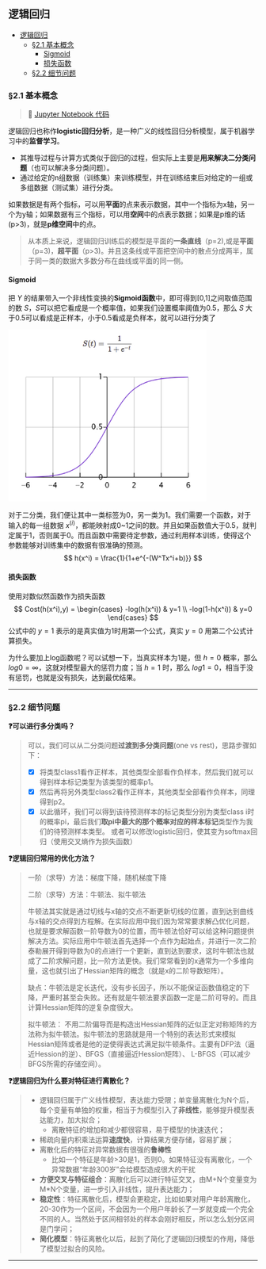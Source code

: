 ## 逻辑回归

- [逻辑回归](#逻辑回归)
  - [§2.1 基本概念](#21-基本概念)
    - [Sigmoid](#sigmoid)
    - [损失函数](#损失函数)
  - [§2.2 细节问题](#22-细节问题)


### §2.1 基本概念

> :memo: [Jupyter Notebook 代码](https://github.com/oraccc/NLP-Basic/blob/master/code/Machine%20Learning%20%26%20Deep%20Learning/2-logistic-regression.ipynb)

逻辑回归也称作**logistic回归分析**，是一种广义的线性回归分析模型，属于机器学习中的**监督学习**。

- 其推导过程与计算方式类似于回归的过程，但实际上主要是**用来解决二分类问题**（也可以解决多分类问题）。
- 通过给定的n组数据（训练集）来训练模型，并在训练结束后对给定的一组或多组数据（测试集）进行分类。
  

如果数据是有两个指标，可以用**平面**的点来表示数据，其中一个指标为x轴，另一个为y轴；如果数据有三个指标，可以用**空间**中的点表示数据；如果是p维的话(p>3)，就是**p维空间**中的点。

> 从本质上来说，逻辑回归训练后的模型是平面的**一条直线**（p=2),或是**平面**（p=3)，**超平面**（p>3)。并且这条线或平面把空间中的散点分成两半，属于同一类的数据大多数分布在曲线或平面的同一侧。



#### Sigmoid

把 $Y$ 的结果带入一个非线性变换的**Sigmoid函数**中，即可得到[0,1]之间取值范围的数 $S$，$S$可以把它看成是一个概率值，如果我们设置概率阈值为0.5，那么 $S$ 大于0.5可以看成是正样本，小于0.5看成是负样本，就可以进行分类了

<img src="https://raw.githubusercontent.com/oraccc/NLP-Basic/master/img/logistics-regression/sigmoid.jpg" width="400" />

对于二分类，我们便让其中一类标签为0，另一类为1。我们需要一个函数，对于输入的每一组数据 $x^{(i)}$，都能映射成0~1之间的数。并且如果函数值大于0.5，就判定属于1，否则属于0。而且函数中需要待定参数，通过利用样本训练，使得这个参数能够对训练集中的数据有很准确的预测。
$$
h(x^i) = \frac{1}{1+e^{-(W^Tx^i+b)}}
$$

#### 损失函数

使用对数似然函数作为损失函数
$$
Cost(h(x^i),y) = \begin{cases}
-log(h(x^i)) & y=1 \\
-log(1-h(x^i)) & y=0
\end{cases}
$$
公式中的 $y=1$ 表示的是真实值为1时用第一个公式，真实 $y=0$ 用第二个公式计算损失。

为什么要加上log函数呢？可以试想一下，当真实样本为1是，但 $h=0$ 概率，那么 $log0=∞$，这就对模型最大的惩罚力度；当 $h=1$ 时，那么 $log1=0$，相当于没有惩罚，也就是没有损失，达到最优结果。

---



### §2.2 细节问题

**:question:可以进行多分类吗？**

> 可以，我们可以从二分类问题**过渡到多分类问题**(one vs rest)，思路步骤如下：
> - [x] 将类型class1看作正样本，其他类型全部看作负样本，然后我们就可以得到样本标记类型为该类型的概率p1。
> - [x] 然后再将另外类型class2看作正样本，其他类型全部看作负样本，同理得到p2。
> - [x] 以此循环，我们可以得到该待预测样本的标记类型分别为类型class i时的概率pi，最后我们**取pi中最大的那个概率对应的样本标记**类型作为我们的待预测样本类型。
> 或者可以修改logistic回归，使其变为softmax回归（使用交叉熵作为损失函数）



**:question:逻辑回归常用的优化方法？**

> 一阶（求导）方法：梯度下降，随机梯度下降
>
> 二阶（求导）方法：牛顿法、拟牛顿法
>
> 牛顿法其实就是通过切线与x轴的交点不断更新切线的位置，直到达到曲线与x轴的交点得到方程解。在实际应用中我们因为常常要求解凸优化问题，也就是要求解函数一阶导数为0的位置，而牛顿法恰好可以给这种问题提供解决方法。实际应用中牛顿法首先选择一个点作为起始点，并进行一次二阶泰勒展开得到导数为0的点进行一个更新，直到达到要求，这时牛顿法也就成了二阶求解问题，比一阶方法更快。我们常常看到的x通常为一个多维向量，这也就引出了Hessian矩阵的概念（就是x的二阶导数矩阵）。
>
> 缺点：牛顿法是定长迭代，没有步长因子，所以不能保证函数值稳定的下降，严重时甚至会失败。还有就是牛顿法要求函数一定是二阶可导的。而且计算Hessian矩阵的逆复杂度很大。
>
> 拟牛顿法： 不用二阶偏导而是构造出Hessian矩阵的近似正定对称矩阵的方法称为拟牛顿法。拟牛顿法的思路就是用一个特别的表达形式来模拟Hessian矩阵或者是他的逆使得表达式满足拟牛顿条件。主要有DFP法（逼近Hession的逆）、BFGS（直接逼近Hession矩阵）、 L-BFGS（可以减少BFGS所需的存储空间）。



**:question:逻辑回归为什么要对特征进行离散化？**

> - 逻辑回归属于广义线性模型，表达能力受限；单变量离散化为N个后，每个变量有单独的权重，相当于为模型引入了**非线性**，能够提升模型表达能力，加大拟合； 
>   - 离散特征的增加和减少都很容易，易于模型的快速迭代；
> - 稀疏向量内积乘法运算**速度快**，计算结果方便存储，容易扩展；
> - 离散化后的特征对异常数据有很强的**鲁棒性**
>   - 比如一个特征是年龄>30是1，否则0。如果特征没有离散化，一个异常数据“年龄300岁”会给模型造成很大的干扰
> - **方便交叉与特征组合**：离散化后可以进行特征交叉，由M+N个变量变为M*N个变量，进一步引入非线性，提升表达能力；
> - **稳定性**：特征离散化后，模型会更稳定，比如如果对用户年龄离散化，20-30作为一个区间，不会因为一个用户年龄长了一岁就变成一个完全不同的人。当然处于区间相邻处的样本会刚好相反，所以怎么划分区间是门学问；
> - **简化模型**：特征离散化以后，起到了简化了逻辑回归模型的作用，降低了模型过拟合的风险。

---

